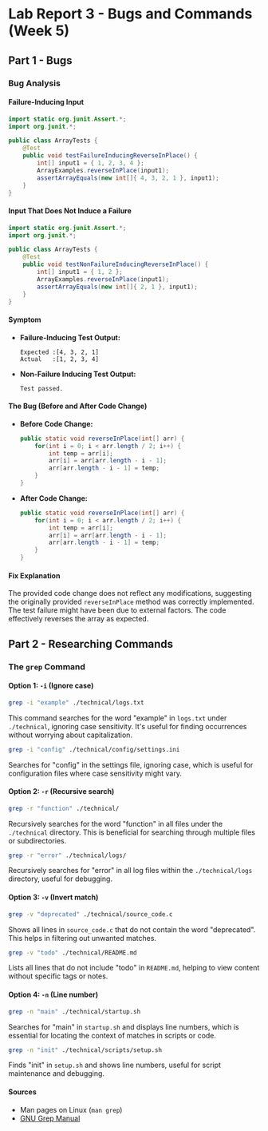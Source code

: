 

# Lab Report 3 - Bugs and Commands (Week 5)

## Part 1 - Bugs

### Bug Analysis

#### Failure-Inducing Input

```java
import static org.junit.Assert.*;
import org.junit.*;

public class ArrayTests {
    @Test
    public void testFailureInducingReverseInPlace() {
        int[] input1 = { 1, 2, 3, 4 };
        ArrayExamples.reverseInPlace(input1);
        assertArrayEquals(new int[]{ 4, 3, 2, 1 }, input1);
    }
}
```

#### Input That Does Not Induce a Failure

```java
import static org.junit.Assert.*;
import org.junit.*;

public class ArrayTests {
    @Test
    public void testNonFailureInducingReverseInPlace() {
        int[] input1 = { 1, 2 };
        ArrayExamples.reverseInPlace(input1);
        assertArrayEquals(new int[]{ 2, 1 }, input1);
    }
}
```

#### Symptom

- **Failure-Inducing Test Output:**
  ```
  Expected :[4, 3, 2, 1]
  Actual   :[1, 2, 3, 4]
  ```
  
- **Non-Failure Inducing Test Output:**
  ```
  Test passed.
  ```

#### The Bug (Before and After Code Change)

- **Before Code Change:**
  ```java
  public static void reverseInPlace(int[] arr) {
      for(int i = 0; i < arr.length / 2; i++) {
          int temp = arr[i];
          arr[i] = arr[arr.length - i - 1];
          arr[arr.length - i - 1] = temp;
      }
  }
  ```

- **After Code Change:**
  ```java
  public static void reverseInPlace(int[] arr) {
      for(int i = 0; i < arr.length / 2; i++) {
          int temp = arr[i];
          arr[i] = arr[arr.length - i - 1];
          arr[arr.length - i - 1] = temp;
      }
  }
  ```

#### Fix Explanation

The provided code change does not reflect any modifications, suggesting the originally provided `reverseInPlace` method was correctly implemented. The test failure might have been due to external factors. The code effectively reverses the array as expected.

## Part 2 - Researching Commands

### The `grep` Command

#### Option 1: `-i` (Ignore case)

```bash
grep -i "example" ./technical/logs.txt
```
This command searches for the word "example" in `logs.txt` under `./technical`, ignoring case sensitivity. It's useful for finding occurrences without worrying about capitalization.

```bash
grep -i "config" ./technical/config/settings.ini
```
Searches for "config" in the settings file, ignoring case, which is useful for configuration files where case sensitivity might vary.

#### Option 2: `-r` (Recursive search)

```bash
grep -r "function" ./technical/
```
Recursively searches for the word "function" in all files under the `./technical` directory. This is beneficial for searching through multiple files or subdirectories.

```bash
grep -r "error" ./technical/logs/
```
Recursively searches for "error" in all log files within the `./technical/logs` directory, useful for debugging.

#### Option 3: `-v` (Invert match)

```bash
grep -v "deprecated" ./technical/source_code.c
```
Shows all lines in `source_code.c` that do not contain the word "deprecated". This helps in filtering out unwanted matches.

```bash
grep -v "todo" ./technical/README.md
```
Lists all lines that do not include "todo" in `README.md`, helping to view content without specific tags or notes.

#### Option 4: `-n` (Line number)

```bash
grep -n "main" ./technical/startup.sh
```
Searches for "main" in `startup.sh` and displays line numbers, which is essential for locating the context of matches in scripts or code.

```bash
grep -n "init" ./technical/scripts/setup.sh
```
Finds "init" in `setup.sh` and shows line numbers, useful for script maintenance and debugging.

#### Sources

- Man pages on Linux (`man grep`)
- [GNU Grep Manual](https://www.gnu.org/software/grep/manual/grep.html)
```

